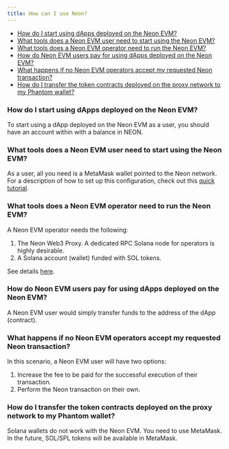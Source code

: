 ```yaml
---
title: How can I use Neon?
---
```


* [How do I start using dApps deployed on the Neon EVM?](#how-do-i-start-using-dapps-deployed-on-the-neon-evm)
* [What tools does a Neon EVM user need to start using the Neon EVM?](#what-tools-does-a-neon-evm-user-need-to-start-using-the-neon-evm)
* [What tools does a Neon EVM operator need to run the Neon EVM?](#what-tools-does-a-neon-evm-operator-need-to-run-the-neon-evm)
* [How do Neon EVM users pay for using dApps deployed on the Neon EVM?](#how-do-neon-evm-users-pay-for-using-dapps-deployed-on-the-neon-evm)
* [What happens if no Neon EVM operators accept my requested Neon transaction?](#what-happens-if-no-neon-evm-operators-accept-my-requested-neon-transaction)
* [How do I transfer the token contracts deployed on the proxy network to my Phantom wallet?](#how-do-i-transfer-the-token-contracts-deployed-on-the-proxy-network-to-my-phantom-wallet)

### How do I start using dApps deployed on the Neon EVM?

To start using a dApp deployed on the Neon EVM as a user, you should have an account within
with a balance in NEON.

### What tools does a Neon EVM user need to start using the Neon EVM?

As a user, all you need is a MetaMask wallet pointed to the Neon network. For a description of how to set
up this configuration, check out this [quick tutorial](https://www.youtube.com/watch?v=ry2yGhWmGRw).

### What tools does a Neon EVM operator need to run the Neon EVM?

A Neon EVM operator needs the following:

  1. The Neon Web3 Proxy. A dedicated RPC Solana node for operators is highly desirable.
  2. A Solana account (wallet) funded with SOL tokens.

See details [here](operating/operator_guide.md).

### How do Neon EVM users pay for using dApps deployed on the Neon EVM?

A Neon EVM user would simply transfer funds to the address of the dApp (contract).

### What happens if no Neon EVM operators accept my requested Neon transaction?

In this scenario, a Neon EVM user will have two options:

  1. Increase the fee to be paid for the successful execution of their transaction.
  2. Perform the Neon transaction on their own.

### How do I transfer the token contracts deployed on the proxy network to my Phantom wallet?

Solana wallets do not work with the Neon EVM. You need to use MetaMask.
In the future, SOL/SPL tokens will be available in MetaMask.
